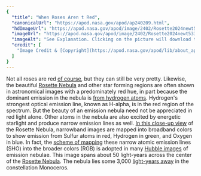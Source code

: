 ```yaml
---
{
  "title": "When Roses Aren t Red",
  "canonicalUrl": "https://apod.nasa.gov/apod/ap240209.html",
  "hdImageUrl": "https://apod.nasa.gov/apod/image/2402/Rosette2024newt533mmcopy.jpg",
  "imageUrl": "https://apod.nasa.gov/apod/image/2402/Rosette2024newt533mmcopy1024.png",
  "imageAlt": "See Explanation. Clicking on the picture will download the highest resolution version available.",
  "credit": [
    "Image Credit & [Copyright](https://apod.nasa.gov/apod/lib/about_apod.html#srapply): [Tommy Lease](https://www.instagram.com/colorado_astro/) (Denver Astronomical Society)"
  ]
}
---
```


Not all roses are red [of course](https://en.wikipedia.org/wiki/Roses_Are_Red), but they can still be very pretty. Likewise, the beautiful [Rosette Nebula](http://www.atlasoftheuniverse.com/nebulae/ngc2237.html) and other star forming regions are often shown in astronomical images with a predominately red hue, in part because the dominant emission in the nebula is [from hydrogen atoms](https://en.wikipedia.org/wiki/H-alpha). Hydrogen's strongest optical emission line, known as H-alpha, is in the red region of the spectrum. But the beauty of an emission nebula need not be appreciated in red light alone. Other atoms in the nebula are also excited by energetic starlight and produce narrow emission lines as well. [In this close-up view](https://www.astrobin.com/net448/) of the Rosette Nebula, narrowband images are mapped into broadband colors to show emission from Sulfur atoms in red, Hydrogen in green, and Oxygen in blue. In fact, the [scheme of mapping](https://aaa.org/2020/06/23/pillars-of-creation-using-the-hubble-palette/) these narrow atomic emission lines (SHO) into the broader colors (RGB) is adopted in many [Hubble images](https://hubblesite.org/home) of emission nebulae. This image spans about 50 light-years across the center of the [Rosette Nebula](http://www.messier.seds.org/xtra/ngc/n2244.html). The nebula lies some 3,000 [light-years away](http://www.atlasoftheuniverse.com/5000lys.html) in the constellation Monoceros.
